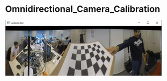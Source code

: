 # Omnidirectional_Camera_Calibration
![image](https://github.com/tutul032/Omnidirectional_Camera_Calibration/blob/master/undist_panaroma.jpg)
